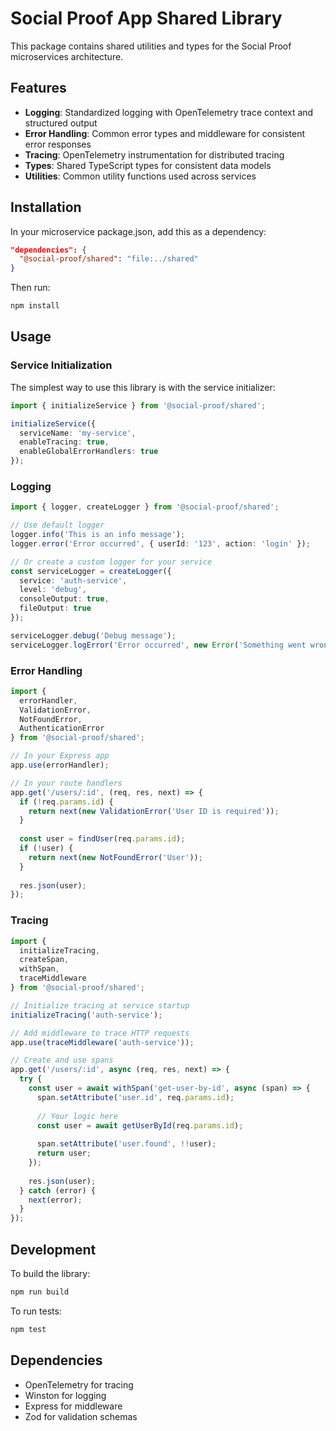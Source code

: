 # Social Proof App Shared Library

This package contains shared utilities and types for the Social Proof microservices architecture.

## Features

- **Logging**: Standardized logging with OpenTelemetry trace context and structured output
- **Error Handling**: Common error types and middleware for consistent error responses
- **Tracing**: OpenTelemetry instrumentation for distributed tracing
- **Types**: Shared TypeScript types for consistent data models
- **Utilities**: Common utility functions used across services

## Installation

In your microservice package.json, add this as a dependency:

```json
"dependencies": {
  "@social-proof/shared": "file:../shared"
}
```

Then run:

```bash
npm install
```

## Usage

### Service Initialization

The simplest way to use this library is with the service initializer:

```typescript
import { initializeService } from '@social-proof/shared';

initializeService({
  serviceName: 'my-service',
  enableTracing: true,
  enableGlobalErrorHandlers: true
});
```

### Logging

```typescript
import { logger, createLogger } from '@social-proof/shared';

// Use default logger
logger.info('This is an info message');
logger.error('Error occurred', { userId: '123', action: 'login' });

// Or create a custom logger for your service
const serviceLogger = createLogger({
  service: 'auth-service',
  level: 'debug',
  consoleOutput: true,
  fileOutput: true
});

serviceLogger.debug('Debug message');
serviceLogger.logError('Error occurred', new Error('Something went wrong'), { context: 'login' });
```

### Error Handling

```typescript
import { 
  errorHandler, 
  ValidationError, 
  NotFoundError,
  AuthenticationError 
} from '@social-proof/shared';

// In your Express app
app.use(errorHandler);

// In your route handlers
app.get('/users/:id', (req, res, next) => {
  if (!req.params.id) {
    return next(new ValidationError('User ID is required'));
  }
  
  const user = findUser(req.params.id);
  if (!user) {
    return next(new NotFoundError('User'));
  }
  
  res.json(user);
});
```

### Tracing

```typescript
import { 
  initializeTracing, 
  createSpan, 
  withSpan, 
  traceMiddleware 
} from '@social-proof/shared';

// Initialize tracing at service startup
initializeTracing('auth-service');

// Add middleware to trace HTTP requests
app.use(traceMiddleware('auth-service'));

// Create and use spans
app.get('/users/:id', async (req, res, next) => {
  try {
    const user = await withSpan('get-user-by-id', async (span) => {
      span.setAttribute('user.id', req.params.id);
      
      // Your logic here
      const user = await getUserById(req.params.id);
      
      span.setAttribute('user.found', !!user);
      return user;
    });
    
    res.json(user);
  } catch (error) {
    next(error);
  }
});
```

## Development

To build the library:

```bash
npm run build
```

To run tests:

```bash
npm test
```

## Dependencies

- OpenTelemetry for tracing
- Winston for logging
- Express for middleware
- Zod for validation schemas 